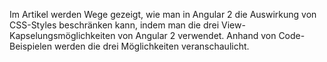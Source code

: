 Im Artikel werden Wege gezeigt, wie man in Angular 2 die Auswirkung von CSS-Styles beschränken kann, indem man die drei View-Kapselungsmöglichkeiten von Angular 2 verwendet. Anhand von Code-Beispielen werden die drei Möglichkeiten veranschaulicht.
